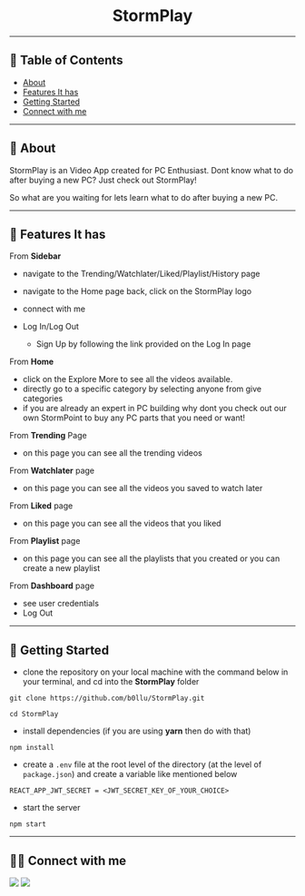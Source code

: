 <div align="center">

# StormPlay

</div>

---

## 📕 Table of Contents

- [About](#-about)
- [Features It has](#-features-it-has)
- [Getting Started](#-getting-started)
- [Connect with me](#-connect-with-me)

---

## 📖 About

StormPlay is an Video App created for PC Enthusiast. Dont know what to do after buying a new PC? Just check out StormPlay!

So what are you waiting for lets learn what to do after buying a new PC.

---

## 🚀 Features It has

From **Sidebar**

- navigate to the Trending/Watchlater/Liked/Playlist/History page
- navigate to the Home page back, click on the StormPlay logo
- connect with me
- Log In/Log Out

  - Sign Up by following the link provided on the Log In page


From **Home**

- click on the Explore More to see all the videos available.
- directly go to a specific category by selecting anyone from give categories
- if you are already an expert in PC building why dont you check out our own StormPoint to buy any PC parts that you need or want!

From **Trending** Page

- on this page you can see all the trending videos

From **Watchlater** page

- on this page you can see all the videos you saved to watch later

From **Liked** page

- on this page you can see all the videos that you liked

From **Playlist** page

- on this page you can see all the playlists that you created or you can create a new playlist

From **Dashboard** page

 - see user credentials 
 - Log Out

---

## 🔌 Getting Started

- clone the repository on your local machine with the command below in your terminal, and cd into the **StormPlay** folder

```
git clone https://github.com/b0llu/StormPlay.git

cd StormPlay
```

- install dependencies (if you are using **yarn** then do with that)

```
npm install
```

- create a `.env` file at the root level of the directory (at the level of `package.json`) and create a variable like mentioned below

```
REACT_APP_JWT_SECRET = <JWT_SECRET_KEY_OF_YOUR_CHOICE>
```

- start the server

```
npm start
```

---

## 👨‍💻 Connect with me

<a href="https://twitter.com/TheBestDhruv"><img src="https://img.shields.io/badge/Twitter-1DA1F2?style=for-the-badge&logo=twitter&logoColor=white"/></a>
<a href="https://www.linkedin.com/in/the-best-dhruv/"><img src="https://img.shields.io/badge/LinkedIn-0077B5?style=for-the-badge&logo=linkedin&logoColor=white"/></a>
